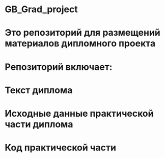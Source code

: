 # GB_Grad_project
# Это репозиторий для размещений материалов дипломного проекта
# Репозиторий включает:
# Текст диплома
# Исходные данные практической части диплома
# Код практической части
